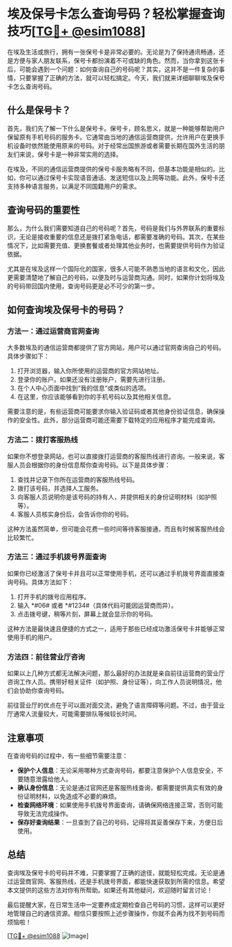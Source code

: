 # 埃及保号卡怎么查询号码？轻松掌握查询技巧[[TG💪+ @esim1088](https://t.me/s/esim1088)]

在埃及生活或旅行，拥有一张保号卡是非常必要的。无论是为了保持通讯畅通，还是方便与家人朋友联系，保号卡都扮演着不可或缺的角色。然而，当你拿到这张卡后，可能会遇到一个问题：如何查询自己的号码呢？其实，这并不是一件复杂的事情，只要掌握了正确的方法，就可以轻松搞定。今天，我们就来详细聊聊埃及保号卡怎么查询号码。

## 什么是保号卡？

首先，我们先了解一下什么是保号卡。保号卡，顾名思义，就是一种能够帮助用户保留原有手机号码的服务卡。它通常由当地的通信运营商提供，允许用户在更换手机设备时依然能使用原来的号码。对于经常出国旅游或者需要长期在国外生活的朋友们来说，保号卡是一种非常实用的选择。

在埃及，不同的通信运营商提供的保号卡服务略有不同，但基本功能是相似的。比如，你可以通过保号卡实现语音通话、发送短信以及上网等功能。此外，保号卡还支持多种语言服务，以满足不同国籍用户的需求。

## 查询号码的重要性

那么，为什么我们需要知道自己的号码呢？首先，号码是我们与外界联系的重要标识，无论是接收重要的信息还是拨打紧急电话，都需要准确的号码。其次，在某些情况下，比如需要充值、更换套餐或者处理其他业务时，也需要提供号码作为验证依据。

尤其是在埃及这样一个国际化的国家，很多人可能不熟悉当地的语言和文化，因此更需要清楚地了解自己的号码，以便及时与运营商沟通。同时，如果你计划将埃及的号码带回国内使用，查询号码更是必不可少的第一步。

## 如何查询埃及保号卡的号码？

### 方法一：通过运营商官网查询

大多数埃及的通信运营商都提供了官方网站，用户可以通过官网查询自己的号码。具体步骤如下：

1. 打开浏览器，输入你所使用的运营商的官方网站地址。
2. 登录你的账户。如果还没有注册账户，需要先进行注册。
3. 在个人中心页面中找到“我的信息”或类似的选项。
4. 在这里，你应该能够看到你的手机号码以及其他相关信息。

需要注意的是，有些运营商可能要求你输入验证码或者其他身份验证信息，确保操作的安全性。此外，部分运营商可能还需要下载特定的应用程序才能完成查询。

### 方法二：拨打客服热线

如果你不想登录网站，也可以直接拨打运营商的客服热线进行咨询。一般来说，客服人员会根据你的身份信息帮你查询号码。以下是具体步骤：

1. 查找并记录下你所在运营商的客服热线号码。
2. 拨打该号码，并选择人工服务。
3. 向客服人员说明你是该号码的持有人，并提供相关的身份证明材料（如护照等）。
4. 客服人员核实身份后，会告诉你你的号码。

这种方法虽然简单，但可能会花费一些时间等待客服接通，而且有时候客服热线会比较繁忙。

### 方法三：通过手机拨号界面查询

如果你已经激活了保号卡并且可以正常使用手机，还可以通过手机拨号界面直接查询号码。具体方法如下：

1. 打开手机的拨号应用程序。
2. 输入 *#06# 或者 *#1234#（具体代码可能因运营商而异）。
3. 点击拨号键，稍等片刻，屏幕上就会显示你的号码。

这种方法是最快速且便捷的方式之一，适用于那些已经成功激活保号卡并能够正常使用手机的用户。

### 方法四：前往营业厅咨询

如果以上几种方式都无法解决问题，那么最好的办法就是亲自前往运营商的营业厅咨询工作人员。携带好相关证件（如护照、身份证等），向工作人员说明情况，他们会协助你查询号码。

前往营业厅的优点在于可以面对面交流，避免了语言障碍等问题。不过，由于营业厅通常人流量较大，可能需要排队等候较长时间。

## 注意事项

在查询号码的过程中，有一些细节需要注意：

- **保护个人信息**：无论采用哪种方式查询号码，都要注意保护个人信息安全，不要随意泄露给他人。
- **确认身份信息**：无论是通过官网还是客服热线查询，都需要提供真实有效的身份证明材料，以免造成不必要的麻烦。
- **检查网络环境**：如果使用手机拨号界面查询，请确保网络连接正常，否则可能导致无法完成操作。
- **保存好查询结果**：一旦查到了自己的号码，记得将其妥善保存下来，方便日后使用。

## 总结

查询埃及保号卡的号码并不难，只要掌握了正确的途径，就能轻松完成。无论是通过运营商官网、客服热线，还是手机拨号界面，都能快速获取到所需的信息。希望本文提供的这些方法对你有所帮助。如果还有其他疑问，欢迎随时留言讨论！

最后提醒大家，在日常生活中一定要养成定期检查自己号码的习惯，这样可以更好地管理自己的通信资源。相信只要按照上述步骤操作，你就不会再为找不到号码而烦恼啦！

[[TG💪+ @esim1088](https://t.me/s/esim1088) ![Image](https://i.postimg.cc/4NQfJmqS/Snipaste-2025-05-13-00-14-12.png)]